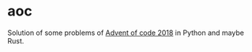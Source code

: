 ﻿# aoc
Solution of some problems of [Advent of code 2018](https://adventofcode.com/2018/) in Python and maybe Rust.
